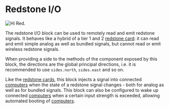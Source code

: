# Redstone I/O

![Hi Red.](oredict:oc:redstone)

The redstone I/O block can be used to remotely read and emit redstone signals. It behaves like a hybrid of a tier 1 and 2 [redstone card](../item/redstoneCard1.md): it can read and emit simple analog as well as bundled signals, but cannot read or emit wireless redstone signals.

When providing a side to the methods of the component exposed by this block, the directions are the global principal directions, i.e. it is recommended to use `sides.north`, `sides.east` and so on.

Like the [redstone cards](../item/redstoneCard1.md), this block injects a signal into connected [computers](../general/computer.md) when the state of a redstone signal changes - both for analog as well as for bundled signals. This block can also be configured to wake up connected [computers](../general/computer.md) when a certain input strength is exceeded, allowing automated booting of [computers](../general/computer.md).
